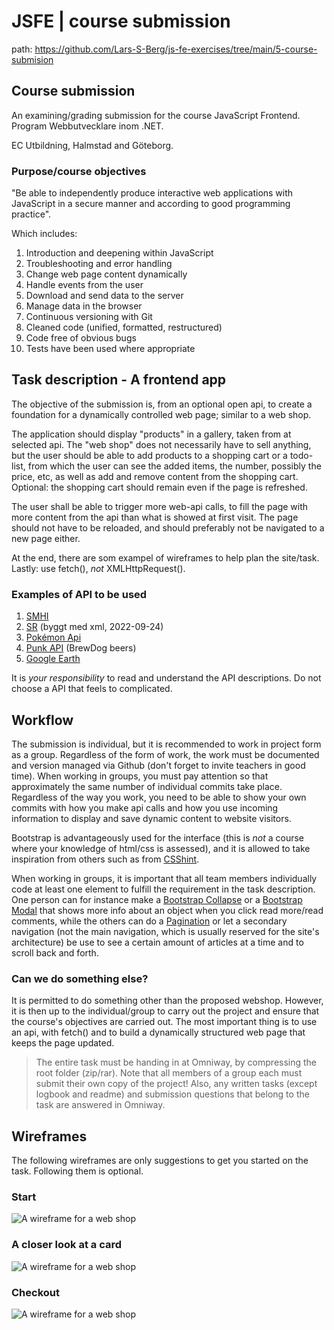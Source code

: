 # JSFE | course submission

path: <https://github.com/Lars-S-Berg/js-fe-exercises/tree/main/5-course-submision>

## Course submission

An examining/grading submission for the course JavaScript Frontend. Program Webbutvecklare inom .NET.

EC Utbildning, Halmstad and Göteborg.

### Purpose/course objectives

"Be able to independently produce interactive web applications with JavaScript in a secure manner and according to good programming practice".

Which includes:

1. Introduction and deepening within JavaScript
2. Troubleshooting and error handling
3. Change web page content dynamically
4. Handle events from the user
5. Download and send data to the server
6. Manage data in the browser
7. Continuous versioning with Git
8. Cleaned code (unified, formatted, restructured)
9. Code free of obvious bugs
10. Tests have been used where appropriate

## Task description - A frontend app

The objective of the submission is, from an optional open api, to create a foundation for a dynamically controlled web page; similar to a web shop.

The application should display "products" in a gallery, taken from at selected api. The "web shop" does not necessarily have to sell anything, but the user should be able to add products to a shopping cart or a todo-list, from which the user can see the added items, the number, possibly the price, etc, as well as add and remove content from the shopping cart. Optional: the shopping cart should remain even if the page is refreshed.

The user shall be able to trigger more web-api calls, to fill the page with more content from the api than what is showed at first visit. The page should not have to be reloaded, and
should preferably not be navigated to a new page either.

At the end, there are som exampel of wireframes to help plan the site/task. Lastly: use fetch(), *not* XMLHttpRequest().

### Examples of API to be used

1. [SMHI](https://opendata.smhi.se/apidocs/)
2. [SR](https://sverigesradio.se/artikel/dokumentation-for-api-version-2) (byggt med xml, 2022-09-24)
3. [Pokémon Api](https://pokeapi.co/)
4. [Punk API](https://punkapi.com/) (BrewDog beers)
5. [Google Earth](https://developers.google.com/earth-engine/#api)

It is *your responsibility* to read and understand the API descriptions. Do not choose a API that feels to complicated.

## Workflow

The submission is individual, but it is recommended to work in project form as a group. Regardless of the form of work, the work must be documented and version managed via Github (don't forget to invite teachers in good time). When working in groups, you must pay attention so that approximately the same number of individual commits take place. Regardless of the way you work, you need to be able to show your own commits with how you make api calls and how you use incoming information to display and save dynamic content to website visitors.

Bootstrap is advantageously used for the interface (this is *not* a course where your knowledge of html/css is assessed), and it is allowed to take inspiration from others such as from [CSShint](https://csshint.com/bootstrap-shoping-carts/).

When working in groups, it is important that all team members individually code at least one element to fulfill the requirement in the task description. One person can for instance make a [Bootstrap Collapse](https://getbootstrap.com/docs/5.2/components/collapse/) or a [Bootstrap Modal](https://getbootstrap.com/docs/5.2/components/modal/) that shows more info about an object when you click read more/read comments, while the others can do a [Pagination](https://getbootstrap.com/docs/5.2/components/pagination/) or let a secondary navigation (not the main navigation, which is usually reserved for the site's architecture) be use to see a certain amount of articles at a time and to scroll back and forth.

### Can we do something else?

It is  permitted to do something other than the proposed webshop. However, it is then up to the individual/group to carry out the project and ensure that the course's objectives are carried out. The most important thing is to use an api, with fetch() and to build a dynamically structured web page that keeps the page updated.

> The entire task must be handing in at Omniway, by compressing the root folder (zip/rar). Note that all members of a group each must submit their own copy of the project! Also, any written tasks (except logbook and readme) and submission questions that belong to the task are answered in Omniway.

## Wireframes

The following wireframes are only suggestions to get you started on the task. Following them is optional.

### Start

![A wireframe for a web shop](img/website.jpg)

### A closer look at a card

![A wireframe for a web shop](img/website-closerlook.jpg)

### Checkout

![A wireframe for a web shop](img/website-checkout.jpg)
